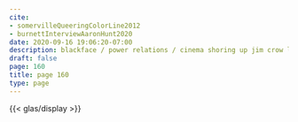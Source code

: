 ```yaml
---
cite:
- somervilleQueeringColorLine2012
- burnettInterviewAaronHunt2020
date: 2020-09-16 19:06:20-07:00
description: blackface / power relations / cinema shoring up jim crow laws
draft: false
page: 160
title: page 160
type: page
---
```


{{< glas/display >}}